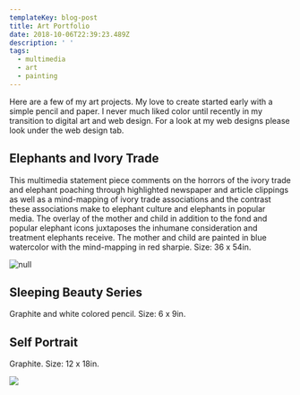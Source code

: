 ```yaml
---
templateKey: blog-post
title: Art Portfolio
date: 2018-10-06T22:39:23.489Z
description: ' '
tags:
  - multimedia
  - art
  - painting
---
```

Here are a few of my art projects. My love to create started early with a simple pencil and paper. I never much liked color until recently in my transition to digital art and web design. For a look at my web designs please look under the web design tab.

## Elephants and Ivory Trade

This multimedia statement piece comments on the horrors of the ivory trade and elephant poaching through highlighted newspaper and article clippings as well as a mind-mapping of ivory trade associations and the contrast these associations make to elephant culture and elephants in popular media. The overlay of the mother and child in addition to the fond and popular elephant icons juxtaposes the inhumane consideration and treatment elephants receive.  The mother and child are painted in blue watercolor with the mind-mapping in red sharpie. Size: 36 x 54in.

![null](/img/img_1360-2-.jpg)

## Sleeping Beauty Series

Graphite and white colored pencil. Size: 6 x 9in.

## Self Portrait

Graphite. Size: 12 x 18in.

![](/img/img_1846.jpg)


